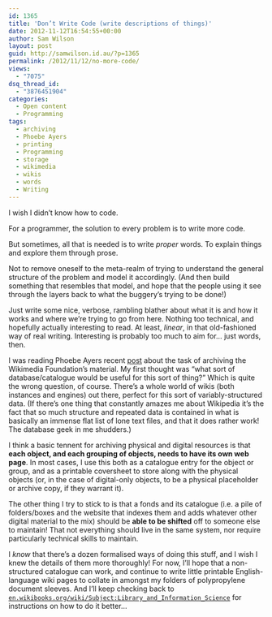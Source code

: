 ```yaml
---
id: 1365
title: 'Don’t Write Code (write descriptions of things)'
date: 2012-11-12T16:54:55+00:00
author: Sam Wilson
layout: post
guid: http://samwilson.id.au/?p=1365
permalink: /2012/11/12/no-more-code/
views:
  - "7075"
dsq_thread_id:
  - "3876451904"
categories:
  - Open content
  - Programming
tags:
  - archiving
  - Phoebe Ayers
  - printing
  - Programming
  - storage
  - wikimedia
  - wikis
  - words
  - Writing
---
```

I wish I didn’t know how to code.

For a programmer, the solution to every problem is to write more code.

But sometimes, all that is needed is to write _proper_ words. To explain things and explore them through prose.

Not to remove oneself to the meta-realm of trying to understand the general structure of the problem and model it accordingly. (And then build something that resembles that model, and hope that the people using it see through the layers back to what the buggery’s trying to be done!)

Just write some nice, verbose, rambling blather about what it is and how it works and where we’re trying to go from here. Nothing too technical, and hopefully actually interesting to read. At least, _linear_, in that old-fashioned way of real writing. Interesting is probably too much to aim for… just words, then.

I was reading Phoebe Ayers recent [post](http://www.phoebeayers.info/phlog/?p=2415) about the task of archiving the Wikimedia Foundation’s material. My first thought was “what sort of database/catalogue would be useful for this sort of thing?” Which is quite the wrong question, of course. There’s a whole world of wikis (both instances and engines) out there, perfect for this sort of variably-structured data. (If there’s one thing that constantly amazes me about Wikipedia it’s the fact that so much structure and repeated data is contained in what is basically an immense flat list of lone text files, and that it does rather work! The database geek in me shudders.)

I think a basic tennent for archiving physical and digital resources is that **each object, and each grouping of objects, needs to have its own web page**. In most cases, I use this both as a catalogue entry for the object or group, and as a printable coversheet to store along with the physical objects (or, in the case of digital-only objects, to be a physical placeholder or archive copy, if they warrant it).

The other thing I try to stick to is that a fonds and its catalogue (i.e. a pile of folders/boxes and the website that indexes them and adds whatever other digital material to the mix) should be **able to be shifted** off to someone else to maintain! That not everything should live in the same system, nor require particularly technical skills to maintain.

I _know_ that there’s a dozen formalised ways of doing this stuff, and I wish I knew the details of them more thoroughly! For now, I’ll hope that a non-structured catalogue can work, and continue to write little printable English-language wiki pages to collate in amongst my folders of polypropylene document sleeves. And I’ll keep checking back to [`en.wikibooks.org/wiki/Subject:Library_and_Information_Science`](https://en.wikibooks.org/wiki/Subject:Library_and_Information_Science) for instructions on how to do it better…